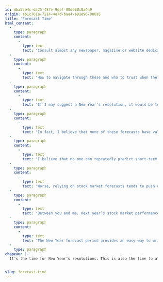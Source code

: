 ```yaml
---
id: dba53e4c-d525-487e-9def-00de60c0a4a9
origin: ab1c761a-7214-4e7d-bae4-a91e967088a5
title: 'Forecast Time'
html_content:
  -
    type: paragraph
    content:
      -
        type: text
        text: 'Consult almost any newspaper, magazine or website dedicated to finance and you will undoubtedly come across an article where a journalist makes his predictions. Not to be outdone, the strategists and economists of banks and brokerage firms also offer their forecasts.'
  -
    type: paragraph
    content:
      -
        type: text
        text: 'How to navigate through these and who to trust when the forecasts differ so much?'
  -
    type: paragraph
    content:
      -
        type: text
        text: 'If I may suggest a New Year’s resolution, it would be to ignore all those predictions that make headlines these days. If you want to read them, do it for entertainment, not to invest!'
  -
    type: paragraph
    content:
      -
        type: text
        text: 'In fact, I believe that none of these forecasts have value. Some will likely turn out to be right, but how do you know which ones?'
  -
    type: paragraph
    content:
      -
        type: text
        text: 'I believe that no one can repeatedly predict short-term stock market movements. Who predicted the war in Ukraine a year ago? Who anticipated COVID in early 2020? The world is too complex and unpredictable to make reliable predictions about short-term stock market movements. I believe it was Yogi Berra who said that “It’s tough to make predictions, especially about the future”.'
  -
    type: paragraph
    content:
      -
        type: text
        text: 'Worse, relying on stock market forecasts tends to push us to deviate from our investment strategy and long-term goals. Reading a pessimistic forecast from a strategist, you might be tempted to sell stocks to increase your cash flow. On the other hand, another strategist’s optimistic forecasts could encourage you to increase the risk level of your portfolio.'
  -
    type: paragraph
    content:
      -
        type: text
        text: 'Between you and me, next year’s stock market performance shouldn’t change your long-term portfolio performance too much. It is better to focus your attention on the prospects of your portfolio companies. If we absolutely have to draw forecasts for the markets, it would be better to do so over a horizon of five to ten years.'
  -
    type: paragraph
    content:
      -
        type: text
        text: 'The New Year forecast period provides an easy way to write an article on the Stock Market. As it is to write a retrospective article of the past year. Either way, the added value they provide a long-term investor is zero (at best).'
  -
    type: paragraph
chapeau: |-
  It’s the time for New Year’s resolutions. This is also the time to attempt to forecast stock market performance for 2023.

   
slug: forecast-time
---
```

